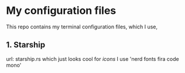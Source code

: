 # My configuration files
This repo contains my terminal configuration files, which I use,

## 1. Starship
url: starship.rs
    which just looks cool
    for *icons* I use 'nerd fonts fira code mono'